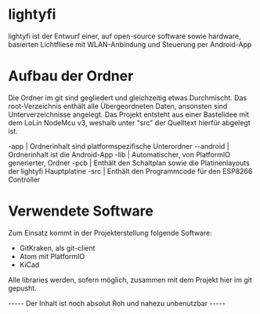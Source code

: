 # lightyfi

lightyfi ist der Entwurf einer, auf open-source software sowie hardware, basierten Lichtfliese mit WLAN-Anbindung und Steuerung per Android-App

# Aufbau der Ordner
Die Ordner im git sind gegliedert und gleichzeitig etwas Durchmischt.
Das root-Verzeichnis enthält alle Übergeordneten Daten, ansonsten sind Unterverzeichnisse angelegt.
Das Projekt entsteht aus einer Bastelidee mit dem LoLin NodeMcu v3, weshalb unter "src" der Quelltext hierfür abgelegt ist.

-app      | Ordnerinhalt sind platformspezifische Unterordner 
--android | Ordnerinhalt ist die Android-App
-lib      | Automatischer, von PlatformIO generierter, Ordner
-pcb      | Enthält den Schaltplan sowie die Platinenlayouts der lightyfi Hauptplatine
-src      | Enthält den Programmcode für den ESP8266 Controller


# Verwendete Software
Zum Einsatz kommt in der Projekterstellung folgende Software:
- GitKraken, als git-client
- Atom mit PlatformIO
- KiCad

Alle libraries werden, sofern möglich, zusammen mit dem Projekt hier im git gepusht.



----- Der Inhalt ist noch absolut Roh und nahezu unbenutzbar -----
